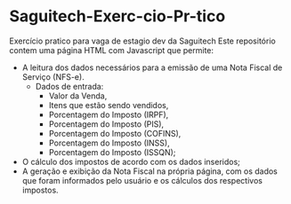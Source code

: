 # Saguitech-Exerc-cio-Pr-tico
Exercício pratico para vaga de estagio dev da Saguitech
Este repositório contem uma página HTML com Javascript que permite:
- A leitura dos dados necessários para a emissão de uma Nota Fiscal de Serviço (NFS-e). 
  - Dados de entrada: 
    - Valor da Venda, 
    - Itens que estão sendo vendidos, 
    - Porcentagem do Imposto (IRPF), 
    - Porcentagem do Imposto (PIS), 
    - Porcentagem do Imposto (COFINS), 
    - Porcentagem do Imposto (INSS), 
    - Porcentagem do Imposto (ISSQN);
- O cálculo dos impostos de acordo com os dados inseridos;
- A geração e exibição da Nota Fiscal na própria página, com os dados que foram informados pelo usuário e os cálculos dos respectivos impostos.